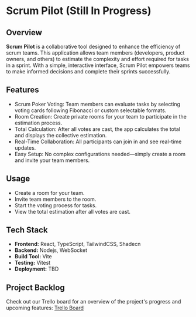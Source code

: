 # Scrum Pilot (Still In Progress)

## Overview

**Scrum Pilot** is a collaborative tool designed to enhance the efficiency of scrum teams. This application allows team members (developers, product owners, and others) to estimate the complexity and effort required for tasks in a sprint. With a simple, interactive interface, Scrum Pilot empowers teams to make informed decisions and complete their sprints successfully.

## Features

- Scrum Poker Voting: Team members can evaluate tasks by selecting voting cards following Fibonacci or custom selectable formats.
- Room Creation: Create private rooms for your team to participate in the estimation process.
- Total Calculation: After all votes are cast, the app calculates the total and displays the collective estimation.
- Real-Time Collaboration: All participants can join in and see real-time updates.
- Easy Setup: No complex configurations needed—simply create a room and invite your team members.

## Usage

- Create a room for your team.
- Invite team members to the room.
- Start the voting process for tasks.
- View the total estimation after all votes are cast.

## Tech Stack

- **Frontend:** React, TypeScript, TailwindCSS, Shadecn
- **Backend:** Nodejs, WebSocket
- **Build Tool:** Vite
- **Testing:** Vitest
- **Deployment:** TBD

## Project Backlog

Check out our Trello board for an overview of the project's progress and upcoming features: [Trello Board](https://trello.com/b/jii6OPvb/scrum-pilot)
